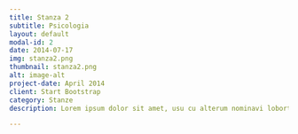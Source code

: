 ```yaml
---
title: Stanza 2
subtitle: Psicologia
layout: default
modal-id: 2
date: 2014-07-17
img: stanza2.png
thumbnail: stanza2.png
alt: image-alt
project-date: April 2014
client: Start Bootstrap
category: Stanze
description: Lorem ipsum dolor sit amet, usu cu alterum nominavi lobortis. At duo novum diceret. Tantas apeirian vix et, usu sanctus postulant inciderint ut, populo diceret necessitatibus in vim. Cu eum dicam feugiat noluisse.

---
```

